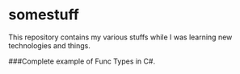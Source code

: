 somestuff
=========

This repository contains my various stuffs while I was learning new technologies and things.

###Complete example of Func Types in C#.
